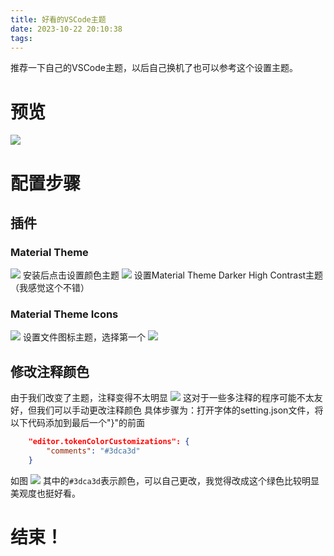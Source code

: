 ```yaml
---
title: 好看的VSCode主题
date: 2023-10-22 20:10:38
tags:
---
```

推荐一下自己的VSCode主题，以后自己换机了也可以参考这个设置主题。
# 预览
![](https://bozhiblogimage.oss-cn-beijing.aliyuncs.com/pic/VSCodeTheme.png)
# 配置步骤
## 插件
### Material Theme
![](https://bozhiblogimage.oss-cn-beijing.aliyuncs.com/pic/VSCode-MaterialTheme.png)
安装后点击设置颜色主题
![](https://bozhiblogimage.oss-cn-beijing.aliyuncs.com/pic/VSCode-MaterialTheme1.png)
设置Material Theme Darker High Contrast主题（我感觉这个不错）
### Material Theme Icons
![](https://bozhiblogimage.oss-cn-beijing.aliyuncs.com/pic/VSCode-MaterialThemeIcons.png)
设置文件图标主题，选择第一个
![](https://bozhiblogimage.oss-cn-beijing.aliyuncs.com/pic/VSCode-MaterialThemeIcons1.png)

## 修改注释颜色
由于我们改变了主题，注释变得不太明显
![](https://bozhiblogimage.oss-cn-beijing.aliyuncs.com/pic/VSCode-CommentsObvious.png)
这对于一些多注释的程序可能不太友好，但我们可以手动更改注释颜色
具体步骤为：打开字体的setting.json文件，将以下代码添加到最后一个"}"的前面
```json
    "editor.tokenColorCustomizations": {
        "comments": "#3dca3d"
    }
```
如图
![](https://bozhiblogimage.oss-cn-beijing.aliyuncs.com/pic/VSCode-FontSetting.png)
其中的```#3dca3d```表示颜色，可以自己更改，我觉得改成这个绿色比较明显美观度也挺好看。
# 结束！